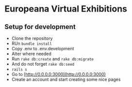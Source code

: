 # Europeana Virtual Exhibitions



## Setup for development

* Clone the repository
* RUn `bundle install`
* Copy .env to .env.development
* Alter where needed
* Run `rake db:create` and `rake db:migrate`
* And do not forget `rake db:seed`
* `rails s`
* Go to [http://0.0.0.0:3000](http://0.0.0.0:3000)
* Create an account and start creating some nice pages
